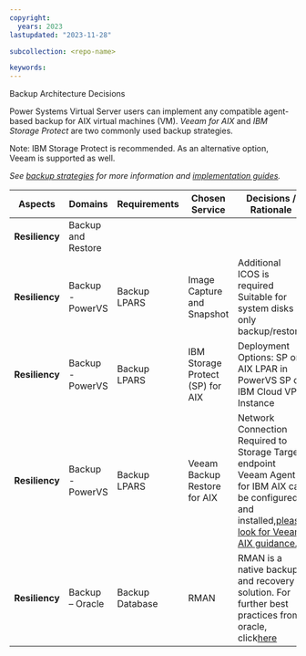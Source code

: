 ```yaml
---
copyright:
  years: 2023
lastupdated: "2023-11-28"

subcollection: <repo-name>

keywords:
---
```

Backup Architecture Decisions

Power Systems Virtual Server users can implement any compatible agent-based backup for AIX virtual machines (VM). *Veeam for AIX* and *IBM Storage Protect* are two commonly used backup strategies.

Note: IBM Storage Protect is recommended. As an alternative option, Veeam is supported as well.

*See* [*backup strategies*](https://www.ibm.com/docs/fr/power-systems-vs?topic=strategies-backup-power-systems-virtual-servers#backup-aix) *for more information and* [*implementation guides*](https://cloud.ibm.com/media/docs/downloads/power-iaas-tutorials/PowerVS_AIX_Backups_Tutorial_v1.pdf)*.*

| Aspects              | **Domains**  | **Requirements** | **Chosen Service**         | **Decisions / Rationale**                                                                                                                                                                             |
| -------------------- | ------------------ | ---------------------- | -------------------------------- | ----------------------------------------------------------------------------------------------------------------------------------------------------------------------------------------------------------- |
| **Resiliency** | Backup and Restore |                        |                                  |                                                                                                                                                                                                             |
| **Resiliency** | Backup - PowerVS   | Backup LPARS           | Image Capture and Snapshot       | Additional ICOS is required Suitable for system disks only backup/restore                                                                                                                                   |
| **Resiliency** | Backup - PowerVS   | Backup LPARS           | IBM Storage Protect (SP) for AIX | Deployment Options: SP on AIX LPAR in PowerVS SP on IBM Cloud VPC Instance                                                                                                                                  |
| **Resiliency** | Backup - PowerVS   | Backup LPARS           | Veeam Backup Restore for AIX     | Network Connection Required to Storage Target endpoint Veeam Agent for IBM AIX can be configured and installed,[please look for Veeam AIX guidance.](https://www.veeam.com/ibm-aix-oracle-solaris-backup.html) |
| **Resiliency** | Backup – Oracle   | Backup Database        | RMAN                             | RMAN is a native backup and recovery solution. For further best practices from oracle, click[here](https://www.oracle.com/docs/tech/oda-backup-recovery-technical-brief.pdf)                                   |
